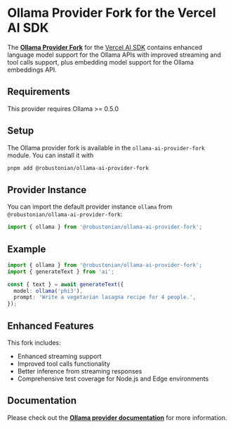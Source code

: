 # Ollama Provider Fork for the Vercel AI SDK

The **[Ollama Provider Fork](https://github.com/robustonian/ollama-ai-provider-fork)** for the [Vercel AI SDK](https://sdk.vercel.ai/docs)
contains enhanced language model support for the Ollama APIs with improved streaming and tool calls support, plus embedding model support for the Ollama embeddings API.

## Requirements

This provider requires Ollama >= 0.5.0

## Setup

The Ollama provider fork is available in the `ollama-ai-provider-fork` module. You can install it with

```bash
pnpm add @robustonian/ollama-ai-provider-fork
```

## Provider Instance

You can import the default provider instance `ollama` from `@robustonian/ollama-ai-provider-fork`:

```ts
import { ollama } from '@robustonian/ollama-ai-provider-fork';
```

## Example

```ts
import { ollama } from '@robustonian/ollama-ai-provider-fork';
import { generateText } from 'ai';

const { text } = await generateText({
  model: ollama('phi3'),
  prompt: 'Write a vegetarian lasagna recipe for 4 people.',
});
```

## Enhanced Features

This fork includes:
- Enhanced streaming support
- Improved tool calls functionality 
- Better inference from streaming responses
- Comprehensive test coverage for Node.js and Edge environments

## Documentation

Please check out the **[Ollama provider documentation](https://github.com/robustonian/ollama-ai-provider-fork)** for more information.
